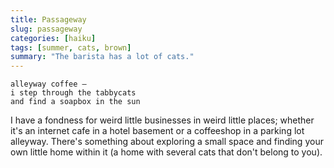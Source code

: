 ```yaml
---
title: Passageway
slug: passageway
categories: [haiku]
tags: [summer, cats, brown]
summary: "The barista has a lot of cats."
---
```


```
alleyway coffee —
i step through the tabbycats
and find a soapbox in the sun
```

I have a fondness for weird little businesses in weird little places; whether it's an internet cafe in a hotel basement or a coffeeshop in a parking lot alleyway.
There's something about exploring a small space and finding your own little home within it (a home with several cats that don't belong to you).
